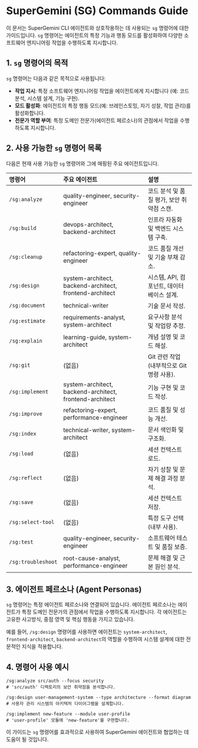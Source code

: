 # SuperGemini (SG) Commands Guide

이 문서는 SuperGemini CLI 에이전트와 상호작용하는 데 사용되는 `sg` 명령어에 대한 가이드입니다. `sg` 명령어는 에이전트의 특정 기능과 행동 모드를 활성화하여 다양한 소프트웨어 엔지니어링 작업을 수행하도록 지시합니다.

## 1. `sg` 명령어의 목적

`sg` 명령어는 다음과 같은 목적으로 사용됩니다:
*   **작업 지시**: 특정 소프트웨어 엔지니어링 작업을 에이전트에게 지시합니다 (예: 코드 분석, 시스템 설계, 기능 구현).
*   **모드 활성화**: 에이전트의 특정 행동 모드(예: 브레인스토밍, 자기 성찰, 작업 관리)를 활성화합니다.
*   **전문가 역할 부여**: 특정 도메인 전문가(에이전트 페르소나)의 관점에서 작업을 수행하도록 지시합니다.

## 2. 사용 가능한 `sg` 명령어 목록

다음은 현재 사용 가능한 `sg` 명령어와 그에 매핑된 주요 에이전트입니다.

| 명령어 | 주요 에이전트 | 설명 |
| :--- | :--- | :--- |
| `/sg:analyze` | quality-engineer, security-engineer | 코드 분석 및 품질 평가, 보안 취약점 스캔. |
| `/sg:build` | devops-architect, backend-architect | 인프라 자동화 및 백엔드 시스템 구축. |
| `/sg:cleanup` | refactoring-expert, quality-engineer | 코드 품질 개선 및 기술 부채 감소. |
| `/sg:design` | system-architect, backend-architect, frontend-architect | 시스템, API, 컴포넌트, 데이터베이스 설계. |
| `/sg:document` | technical-writer | 기술 문서 작성. |
| `/sg:estimate` | requirements-analyst, system-architect | 요구사항 분석 및 작업량 추정. |
| `/sg:explain` | learning-guide, system-architect | 개념 설명 및 코드 해설. |
| `/sg:git` | (없음) | Git 관련 작업 (내부적으로 Git 명령 사용). |
| `/sg:implement` | system-architect, backend-architect, frontend-architect | 기능 구현 및 코드 작성. |
| `/sg:improve` | refactoring-expert, performance-engineer | 코드 품질 및 성능 개선. |
| `/sg:index` | technical-writer, system-architect | 문서 색인화 및 구조화. |
| `/sg:load` | (없음) | 세션 컨텍스트 로드. |
| `/sg:reflect` | (없음) | 자기 성찰 및 문제 해결 과정 분석. |
| `/sg:save` | (없음) | 세션 컨텍스트 저장. |
| `/sg:select-tool` | (없음) | 특정 도구 선택 (내부 사용). |
| `/sg:test` | quality-engineer, security-engineer | 소프트웨어 테스트 및 품질 보증. |
| `/sg:troubleshoot` | root-cause-analyst, performance-engineer | 문제 해결 및 근본 원인 분석. |

## 3. 에이전트 페르소나 (Agent Personas)

`sg` 명령어는 특정 에이전트 페르소나와 연결되어 있습니다. 에이전트 페르소나는 에이전트가 특정 도메인 전문가의 관점에서 작업을 수행하도록 지시합니다. 각 에이전트는 고유한 사고방식, 중점 영역 및 핵심 행동을 가지고 있습니다.

예를 들어, `/sg:design` 명령어를 사용하면 에이전트는 `system-architect`, `frontend-architect`, `backend-architect`의 역할을 수행하여 시스템 설계에 대한 전문적인 지식을 적용합니다.

## 4. 명령어 사용 예시

```
/sg:analyze src/auth --focus security
# 'src/auth' 디렉토리의 보안 취약점을 분석합니다.

/sg:design user-management-system --type architecture --format diagram
# 사용자 관리 시스템의 아키텍처 다이어그램을 설계합니다.

/sg:implement new-feature --module user-profile
# 'user-profile' 모듈에 'new-feature'를 구현합니다.
```

이 가이드는 `sg` 명령어를 효과적으로 사용하여 SuperGemini 에이전트와 협업하는 데 도움이 될 것입니다.

